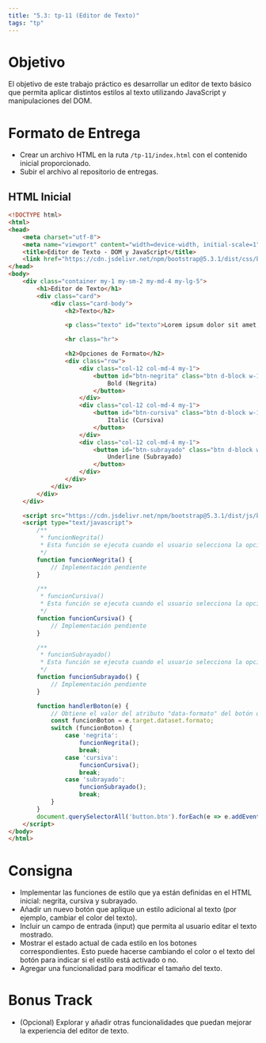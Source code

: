 ```yaml
---
title: "5.3: tp-11 (Editor de Texto)"
tags: "tp"
---
```


# Objetivo

El objetivo de este trabajo práctico es desarrollar un editor de texto básico que permita aplicar distintos estilos al texto utilizando JavaScript y manipulaciones del DOM.


# Formato de Entrega

- Crear un archivo HTML en la ruta `/tp-11/index.html` con el contenido inicial proporcionado.
- Subir el archivo al repositorio de entregas.

## HTML Inicial

```html
<!DOCTYPE html>
<html>
<head>
    <meta charset="utf-8">
    <meta name="viewport" content="width=device-width, initial-scale=1">
    <title>Editor de Texto - DOM y JavaScript</title>
    <link href="https://cdn.jsdelivr.net/npm/bootstrap@5.3.1/dist/css/bootstrap.min.css" rel="stylesheet" integrity="sha384-4bw+/aepP/YC94hEpVNVgiZdgIC5+VKNBQNGCHeKRQN+PtmoHDEXuppvnDJzQIu9" crossorigin="anonymous">
</head>
<body>
    <div class="container my-1 my-sm-2 my-md-4 my-lg-5">
        <h1>Editor de Texto</h1>
        <div class="card">
            <div class="card-body">
                <h2>Texto</h2>

                <p class="texto" id="texto">Lorem ipsum dolor sit amet, consectetur adipiscing elit. Donec elementum auctor libero, vel imperdiet est. Etiam blandit facilisis ex, nec cursus metus pharetra quis. Fusce imperdiet nisl nibh, ac aliquet ante elementum vitae.</p>

                <hr class="hr">

                <h2>Opciones de Formato</h2>
                <div class="row">
                    <div class="col-12 col-md-4 my-1">
                        <button id="btn-negrita" class="btn d-block w-100 btn-primary" data-formato="negrita">
                            Bold (Negrita)
                        </button>
                    </div>
                    <div class="col-12 col-md-4 my-1">
                        <button id="btn-cursiva" class="btn d-block w-100 btn-primary" data-formato="cursiva">
                            Italic (Cursiva)
                        </button>
                    </div>
                    <div class="col-12 col-md-4 my-1">
                        <button id="btn-subrayado" class="btn d-block w-100 btn-primary" data-formato="subrayado">
                            Underline (Subrayado)
                        </button>
                    </div>
                </div>
            </div>
        </div>
    </div>

    <script src="https://cdn.jsdelivr.net/npm/bootstrap@5.3.1/dist/js/bootstrap.bundle.min.js" integrity="sha384-HwwvtgBNo3bZJJLYd8oVXjrBZt8cqVSpeBNS5n7C8IVInixGAoxmnlMuBnhbgrkm" crossorigin="anonymous"></script>
    <script type="text/javascript">
        /**
         * funcionNegrita()
         * Esta función se ejecuta cuando el usuario selecciona la opción Bold (negrita).
         */
        function funcionNegrita() {
            // Implementación pendiente
        }

        /**
         * funcionCursiva()
         * Esta función se ejecuta cuando el usuario selecciona la opción Italic (cursiva).
         */
        function funcionCursiva() {
            // Implementación pendiente
        }

        /**
         * funcionSubrayado()
         * Esta función se ejecuta cuando el usuario selecciona la opción Underline (subrayado).
         */
        function funcionSubrayado() {
            // Implementación pendiente
        }

        function handlerBoton(e) {
            // Obtiene el valor del atributo "data-formato" del botón que disparó el evento
            const funcionBoton = e.target.dataset.formato;
            switch (funcionBoton) {
                case 'negrita':
                    funcionNegrita();
                    break;
                case 'cursiva':
                    funcionCursiva();
                    break;
                case 'subrayado':
                    funcionSubrayado();
                    break;
            }
        }
        document.querySelectorAll('button.btn').forEach(e => e.addEventListener('click', handlerBoton));
    </script>
</body>
</html>
```

# Consigna

- Implementar las funciones de estilo que ya están definidas en el HTML inicial: negrita, cursiva y subrayado.
- Añadir un nuevo botón que aplique un estilo adicional al texto (por ejemplo, cambiar el color del texto).
- Incluir un campo de entrada (input) que permita al usuario editar el texto mostrado.
- Mostrar el estado actual de cada estilo en los botones correspondientes. Esto puede hacerse cambiando el color o el texto del botón para indicar si el estilo está activado o no.
- Agregar una funcionalidad para modificar el tamaño del texto.

# Bonus Track

- (Opcional) Explorar y añadir otras funcionalidades que puedan mejorar la experiencia del editor de texto.
